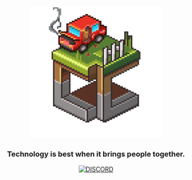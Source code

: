 <p align="center">
	<img src="https://raw.githubusercontent.com/CubeColony/.github/master/profile/CubeColony.png" width=300>
	<h3 align="center">Technology is best when it brings people together.</h3>
</p>

<p align="center">
	<a href="https://discord.gg/XrKqaxExkh">
        	<img src="https://img.shields.io/discord/935216710842208366?logo=discord&logoColor=white&color=84adea&label=CubeColony%20Discord&style=for-the-badge" 
		     alt="DISCORD">
	</a>
</p>
